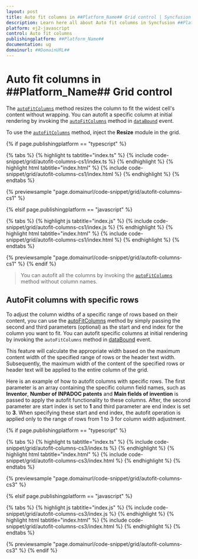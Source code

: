 ```yaml
---
layout: post
title: Auto fit columns in ##Platform_Name## Grid control | Syncfusion
description: Learn here all about Auto fit columns in Syncfusion ##Platform_Name## Grid control of Syncfusion Essential JS 2 and more.
platform: ej2-javascript
control: Auto fit columns 
publishingplatform: ##Platform_Name##
documentation: ug
domainurl: ##DomainURL##
---
```


# Auto fit columns in ##Platform_Name## Grid control

The [`autoFitColumns`](../../api/grid/#autofitcolumns) method resizes the column to fit the widest cell's content without wrapping. You can autofit a specific column at initial rendering by invoking the [`autoFitColumns`](../../api/grid/#autofitcolumns) method in [`dataBound`](../../api/grid/#dataBound) event.

To use the [`autoFitColumns`](../../api/grid/#autofitcolumns) method, inject the **Resize** module in the grid.

{% if page.publishingplatform == "typescript" %}

 {% tabs %}
{% highlight ts tabtitle="index.ts" %}
{% include code-snippet/grid/autofit-columns-cs1/index.ts %}
{% endhighlight %}
{% highlight html tabtitle="index.html" %}
{% include code-snippet/grid/autofit-columns-cs1/index.html %}
{% endhighlight %}
{% endtabs %}
        
{% previewsample "page.domainurl/code-snippet/grid/autofit-columns-cs1" %}

{% elsif page.publishingplatform == "javascript" %}

{% tabs %}
{% highlight js tabtitle="index.js" %}
{% include code-snippet/grid/autofit-columns-cs1/index.js %}
{% endhighlight %}
{% highlight html tabtitle="index.html" %}
{% include code-snippet/grid/autofit-columns-cs1/index.html %}
{% endhighlight %}
{% endtabs %}

{% previewsample "page.domainurl/code-snippet/grid/autofit-columns-cs1" %}
{% endif %}

> You can autofit all the columns by invoking the [`autoFitColumns`](../../api/grid/#autofitcolumns) method without column names.

## AutoFit columns with specific rows

To adjust the column widths of a specific range of rows based on their content, you can use the [autoFitColumns](https://ej2.syncfusion.com/documentation/api/grid/#autofitcolumns) method by simply passing the second and third parameters (optional) as the start and end index for the column you want to fit. You can autofit specific columns at initial rendering by invoking the `autoFitColumns` method in [dataBound](https://ej2.syncfusion.com/documentation/api/grid/#databound) event.

This feature will calculate the appropriate width based on the maximum content width of the specified range of rows or the header text width. Subsequently, the maximum width of the content of the specified rows or header text will be applied to the entire column of the grid.

Here is an example of how to autofit columns with specific rows. The first parameter is an array containing the specific column field names, such as  **Inventor**, **Number of INPADOC patents** and **Main fields of invention**  is passed to apply the autofit functionality to these columns. After, the second parameter are start index is set to **1** and third parameter are end index is set to **3**. When specifying these start and end index, the autofit operation is applied only to the range of rows from 1 to 3 for column width adjustment.

{% if page.publishingplatform == "typescript" %}

 {% tabs %}
{% highlight ts tabtitle="index.ts" %}
{% include code-snippet/grid/autofit-columns-cs3/index.ts %}
{% endhighlight %}
{% highlight html tabtitle="index.html" %}
{% include code-snippet/grid/autofit-columns-cs3/index.html %}
{% endhighlight %}
{% endtabs %}
        
{% previewsample "page.domainurl/code-snippet/grid/autofit-columns-cs3" %}

{% elsif page.publishingplatform == "javascript" %}

{% tabs %}
{% highlight js tabtitle="index.js" %}
{% include code-snippet/grid/autofit-columns-cs3/index.js %}
{% endhighlight %}
{% highlight html tabtitle="index.html" %}
{% include code-snippet/grid/autofit-columns-cs3/index.html %}
{% endhighlight %}
{% endtabs %}

{% previewsample "page.domainurl/code-snippet/grid/autofit-columns-cs3" %}
{% endif %}